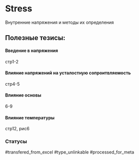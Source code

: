 # Stress

Внутренние напряжения и методы их определения

## Полезные тезисы:

#### Введение в напряжения
стр1-2

#### Влияние напряжений на усталостную сопроитвляемость
стр4-5

#### Влияние основы
6-9

#### Влияние температуры
стр12, рис6

### Статусы
#transfered_from_excel 
#type_unlinkable 
#processed_for_meta